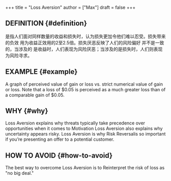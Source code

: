 +++
title = "Loss Aversion"
author = ["Max"]
draft = false
+++

## DEFINITION {#definition}

是指人们面对同样数量的收益和损失时，认为损失更加令他们难以忍受。损失带来的负效
用为收益正效用的2至2.5倍。损失厌恶反映了人们的风险偏好 并不是一致的，当涉及的
是收益时，人们表现为风险厌恶；当涉及的是损失时，人们则表现为风险寻求。


## EXAMPLE {#example}

A graph of perceived value of gain or loss vs. strict numerical value of gain
or loss. Note that a loss of $0.05 is perceived as a much greater loss than of
a comparable gain of $0.05.


## WHY {#why}

Loss Aversion explains why threats typically take precedence over
opportunities when it comes to Motivation Loss Aversion also explains why
uncertainty appears risky.
Loss Aversion is why Risk Reversalis so important if you’re presenting an
offer to a potential customer.


## HOW TO AVOID {#how-to-avoid}

The best way to overcome Loss Aversion is to Reinterpret the risk of loss as
"no big deal."
